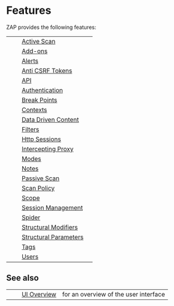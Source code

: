 # Features #

ZAP provides the following features:

<table> 
 <tbody>
  <tr>
   <td>&nbsp;&nbsp;&nbsp;&nbsp;</td>
   <td><a href="HelpStartConceptsAscan" rel="nofollow">Active Scan</a></td>
   <td></td>
  </tr> 
  <tr>
   <td>&nbsp;&nbsp;&nbsp;&nbsp;</td>
   <td><a href="HelpStartConceptsAddons" rel="nofollow">Add-ons</a></td>
   <td></td>
  </tr> 
  <tr>
   <td>&nbsp;&nbsp;&nbsp;&nbsp;</td>
   <td><a href="HelpStartConceptsAlerts" rel="nofollow">Alerts</a></td>
   <td></td>
  </tr> 
  <tr>
   <td>&nbsp;&nbsp;&nbsp;&nbsp;</td>
   <td><a href="HelpStartConceptsAnticsrf" rel="nofollow">Anti CSRF Tokens</a></td>
   <td></td>
  </tr> 
  <tr>
   <td>&nbsp;&nbsp;&nbsp;&nbsp;</td>
   <td><a href="HelpStartConceptsApi" rel="nofollow">API</a></td>
   <td></td>
  </tr> 
  <tr>
   <td>&nbsp;&nbsp;&nbsp;&nbsp;</td>
   <td><a href="HelpStartConceptsAuthentication" rel="nofollow">Authentication</a></td>
   <td></td>
  </tr> 
  <tr>
   <td>&nbsp;&nbsp;&nbsp;&nbsp;</td>
   <td><a href="HelpStartConceptsBreakpoints" rel="nofollow">Break Points</a></td>
   <td></td>
  </tr> 
  <tr>
   <td>&nbsp;&nbsp;&nbsp;&nbsp;</td>
   <td><a href="HelpStartConceptsContexts" rel="nofollow">Contexts</a></td>
   <td></td>
  </tr> 
  <tr>
   <td>&nbsp;&nbsp;&nbsp;&nbsp;</td>
   <td><a href="HelpStartConceptsDdc" rel="nofollow">Data Driven Content</a></td>
   <td></td>
  </tr> 
  <tr>
   <td>&nbsp;&nbsp;&nbsp;&nbsp;</td>
   <td><a href="HelpStartConceptsFilters" rel="nofollow">Filters</a></td>
   <td></td>
  </tr> 
  <tr>
   <td>&nbsp;&nbsp;&nbsp;&nbsp;</td>
   <td><a href="HelpStartConceptsHttpsessions" rel="nofollow">Http Sessions</a></td>
   <td></td>
  </tr> 
  <tr>
   <td>&nbsp;&nbsp;&nbsp;&nbsp;</td>
   <td><a href="HelpStartConceptsIntercept" rel="nofollow">Intercepting Proxy</a></td>
   <td></td>
  </tr> 
  <tr>
   <td>&nbsp;&nbsp;&nbsp;&nbsp;</td>
   <td><a href="HelpStartConceptsModes" rel="nofollow">Modes</a></td>
   <td></td>
  </tr> 
  <tr>
   <td>&nbsp;&nbsp;&nbsp;&nbsp;</td>
   <td><a href="HelpStartConceptsNotes" rel="nofollow">Notes</a></td>
   <td></td>
  </tr> 
  <tr>
   <td>&nbsp;&nbsp;&nbsp;&nbsp;</td>
   <td><a href="HelpStartConceptsPscan" rel="nofollow">Passive Scan</a></td>
   <td></td>
  </tr> 
  <tr>
   <td>&nbsp;&nbsp;&nbsp;&nbsp;</td>
   <td><a href="HelpStartConceptsScanpolicy" rel="nofollow">Scan Policy</a></td>
   <td></td>
  </tr> 
  <tr>
   <td>&nbsp;&nbsp;&nbsp;&nbsp;</td>
   <td><a href="HelpStartConceptsScope" rel="nofollow">Scope</a></td>
   <td></td>
  </tr> 
  <tr>
   <td>&nbsp;&nbsp;&nbsp;&nbsp;</td>
   <td><a href="HelpStartConceptsSessionManagement" rel="nofollow">Session Management</a></td>
   <td></td>
  </tr> 
  <tr>
   <td>&nbsp;&nbsp;&nbsp;&nbsp;</td>
   <td><a href="HelpStartConceptsSpider" rel="nofollow">Spider</a></td>
   <td></td>
  </tr> 
  <tr>
   <td>&nbsp;&nbsp;&nbsp;&nbsp;</td>
   <td><a href="HelpStartConceptsStructmods" rel="nofollow">Structural Modifiers</a></td>
   <td></td>
  </tr> 
  <tr>
   <td>&nbsp;&nbsp;&nbsp;&nbsp;</td>
   <td><a href="HelpStartConceptsStructparams" rel="nofollow">Structural Parameters</a></td>
   <td></td>
  </tr> 
  <tr>
   <td>&nbsp;&nbsp;&nbsp;&nbsp;</td>
   <td><a href="HelpStartConceptsTags" rel="nofollow">Tags</a></td>
   <td></td>
  </tr> 
  <tr>
   <td>&nbsp;&nbsp;&nbsp;&nbsp;</td>
   <td><a href="HelpStartConceptsUsers" rel="nofollow">Users</a></td>
   <td></td>
  </tr> 
 </tbody>
</table>

## See also ##

<table> 
 <tbody>
  <tr>
   <td>&nbsp;&nbsp;&nbsp;&nbsp;</td>
   <td> <a href="HelpUiOverview" rel="nofollow">UI Overview</a></td>
   <td>for an overview of the user interface</td>
  </tr> 
 </tbody>
</table>